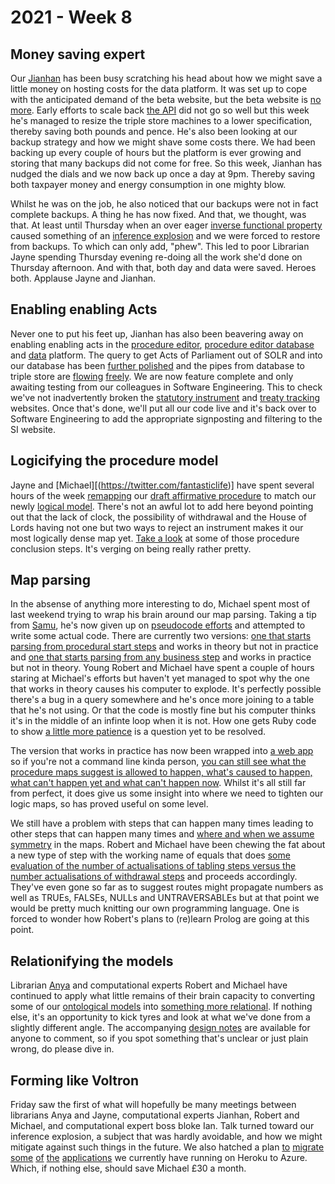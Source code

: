 # 2021 - Week 8

## Money saving expert

Our [Jianhan](https://twitter.com/jianhanzhu) has been busy scratching his head about how we might save a little money on hosting costs for the data platform. It was set up to cope with the anticipated demand of the beta website, but the beta website is [no more](https://developer.mozilla.org/en-US/docs/Web/HTTP/Status/410). Early efforts to scale back [the API](https://api.parliament.uk/) did not go so well but this week he's managed to resize the triple store machines to a lower specification, thereby saving both pounds and pence. He's also been looking at our backup strategy and how we might shave some costs there. We had been backing up every couple of hours but the platform is ever growing and storing that many backups did not come for free. So this week, Jianhan has nudged the dials and we now back up once a day at 9pm. Thereby saving both taxpayer money and energy consumption in one mighty blow.

Whilst he was on the job, he also noticed that our backups were not in fact complete backups. A thing he has now fixed. And that, we thought, was that. At least until Thursday when an over eager [inverse functional property](https://www.w3.org/wiki/InverseFunctionalProperty) caused something of an [inference explosion](https://en.wikipedia.org/wiki/Principle_of_explosion) and we were forced to restore from backups. To which can only add, "phew". This led to poor Librarian Jayne spending Thursday evening re-doing all the work she'd done on Thursday afternoon. And with that, both day and data were saved. Heroes both. Applause Jayne and Jianhan.

## Enabling enabling Acts

Never one to put his feet up, Jianhan has also been beavering away on enabling enabling acts in the [procedure editor](https://trello.com/c/xegiulnz/92-staging-procedure-editor-link-a-work-package-to-an-act-or-acts), [procedure editor database](https://trello.com/c/CIBJ5WVb/97-staging-associate-all-pnsis-to-date-with-eu-withdrawal-act) and [data](https://trello.com/c/kpfT84td/85-staging-ts-ontology-changes) platform. The query to get Acts of Parliament out of SOLR and into our database has been [further polished](https://trello.com/c/UDfynPRK/99-amend-query-to-get-acts-from-solr) and the pipes from database to triple store are [flowing](https://trello.com/c/8E6YQ8mD/88-staging-orchestration-to-triple-store-import-acts-of-parliament) [freely](https://trello.com/c/Ov8hlDOr/89-staging-orchestration-to-triple-store-import-enabling-acts). We are now feature complete and only awaiting testing from our colleagues in Software Engineering. This to check we've not inadvertently broken the [statutory instrument](https://statutoryinstruments.parliament.uk/) and [treaty tracking](https://treaties.parliament.uk/) websites. Once that's done, we'll put all our code live and it's back over to Software Engineering to add the appropriate signposting and filtering to the SI website.

## Logicifying the procedure model

Jayne and [Michael][(https://twitter.com/fantasticlife)] have spent several hours of the week [remapping](https://trello.com/c/7NnUirrC/14-remap-draft-affirmative) our [draft affirmative procedure](https://ukparliament.github.io/ontologies/procedure/flowcharts/sis/draft-affirmative.pdf) to match our newly [logical model](https://ukparliament.github.io/ontologies/procedure/procedure-ontology.html). There's not an awful lot to add here beyond pointing out that the lack of clock, the possibility of withdrawal and the House of Lords having not one but two ways to reject an instrument makes it our most logically dense map yet. [Take a look](https://ukparliament.github.io/ontologies/procedure/flowcharts/sis/logic-gates/draft-affirmative.pdf) at some of those procedure conclusion steps. It's verging on being really rather pretty.

## Map parsing

In the absense of anything more interesting to do, Michael spent most of last weekend trying to wrap his brain around our map parsing. Taking a tip from [Samu](https://twitter.com/langsamu), he's now given up on [pseudocode efforts](https://ukparliament.github.io/ontologies/procedure/flowcharts/meta/parsing/step-types/) and attempted to write some actual code. There are currently two versions: [one that starts parsing from procedural start steps](https://github.com/fantasticlife/procedure/blob/master/lib/tasks/parse-from-start-steps.rake) and works in theory but not in practice and [one that starts parsing from any business step](https://github.com/fantasticlife/procedure/blob/master/lib/tasks/parse-from-business-steps.rake) and works in practice but not in theory. Young Robert and Michael have spent a couple of hours staring at Michael's efforts but haven't yet managed to spot why the one that works in theory causes his computer to explode. It's perfectly possible there's a bug in a query somewhere and he's once more joining to a table that he's not using. Or that the code is mostly fine but his computer thinks it's in the middle of an infinte loop when it is not. How one gets Ruby code to show [a little more patience](https://github.com/fantasticlife/procedure/blob/master/config/environment.rb#L7) is a question yet to be resolved.

The version that works in practice has now been wrapped into [a web app](http://parliamentary-procedures.herokuapp.com/procedures) so if you're not a command line kinda person, [you can still see what the procedure maps suggest is allowed to happen, what's caused to happen, what can't happen yet and what can't happen now](http://parliamentary-procedures.herokuapp.com/work-packages/20/). Whilst it's all still far from perfect, it does give us some insight into where we need to tighten our logic maps, so has proved useful on some level.

We still have a problem with steps that can happen many times leading to other steps that can happen many times and [where and when we assume symmetry](https://ukparliament.github.io/ontologies/procedure/flowcharts/meta/design-notes/#limitations-in-parsing-procedure-maps-symmetry-of-multiple-actualisations) in the maps. Robert and Michael have been chewing the fat about a new type of step with the working name of equals that does [some evaluation of the number of actualisations of tabling steps versus the number actualisations of withdrawal steps](https://github.com/fantasticlife/procedure/blob/master/lib/parsing/from-business-steps/equal_step.rb) and proceeds accordingly. They've even gone so far as to suggest routes might propagate numbers as well as TRUEs, FALSEs, NULLs and UNTRAVERSABLEs but at that point we would be pretty much knitting our own programming language. One is forced to wonder how Robert's plans to (re)learn Prolog are going at this point.

## Relationifying the models

Librarian [Anya](https://twitter.com/bitten_) and computational experts Robert and Michael have continued to apply what little remains of their brain capacity to converting some of our [ontological models](https://ukparliament.github.io/ontologies/) into [something more relational](https://ukparliament.github.io/ontologies/meta/relational/). If nothing else, it's an opportunity to kick tyres and look at what we've done from a slightly different angle. The accompanying [design notes](https://ukparliament.github.io/ontologies/meta/relational/) are available for anyone to comment, so if you spot something that's unclear or just plain wrong, do please dive in.

## Forming like Voltron

Friday saw the first of what will hopefully be many meetings between librarians Anya and Jayne, computational experts Jianhan, Robert and Michael, and computational expert boss bloke Ian. Talk turned toward our inference explosion, a subject that was hardly avoidable, and how we might mitigate against such things in the future. We also hatched a plan [to](http://parliamentary-procedures.herokuapp.com/procedures) [migrate](https://standing-orders.herokuapp.com/) [some](http://made-n-laid.herokuapp.com/) [of](http://tweaty-twacker.herokuapp.com/) [the](https://parliament-calendar.herokuapp.com/) [applications](http://peerages.herokuapp.com/) we currently have running on Heroku to Azure. Which, if nothing else, should save Michael £30 a month.



